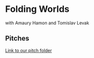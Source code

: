 # Folding Worlds 
with Amaury Hamon and Tomislav Levak

## Pitches

[Link to our pitch folder](/Pitches/)